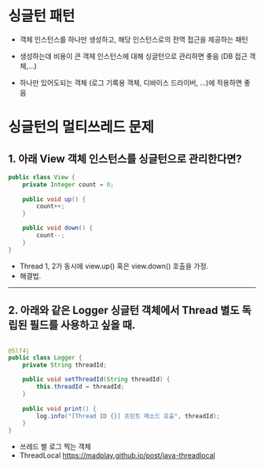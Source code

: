 # 싱글턴 패턴

- 객체 인스턴스를 하나만 생성하고, 해당 인스턴스로의 전역 접근을 제공하는 패턴

- 생성하는데 비용이 큰 객체 인스턴스에 대해 싱글턴으로 관리하면 좋음 (DB 접근 객체,...)
- 하나만 있어도되는 객체 (로그 기록용 객체, 디바이스 드라이버, ...)에 적용하면 좋음



# 싱글턴의 멀티쓰레드 문제

## 1. 아래 View 객체 인스턴스를 싱글턴으로 관리한다면?

```java
public class View {
    private Integer count = 0;
    
    public void up() {
        count++;
    }

    public void down() {
        count--;
    }
}

```

- Thread 1, 2가 동시에 view.up() 혹은 view.down() 호출을 가정.
- 해결법.


---


## 2. 아래와 같은 Logger 싱글턴 객체에서 Thread 별도 독립된 필드를 사용하고 싶을 때.
```java

@Slf4j
public class Logger {
    private String threadId;

    public void setThreadId(String threadId) {
        this.threadId = threadId;
    }
    
    public void print() {
        log.info("[Thread ID {}] 프린트 메소드 호출", threadId);
    }
}

```
- 쓰레드 별 로그 찍는 객체 
- ThreadLocal
https://madplay.github.io/post/java-threadlocal

